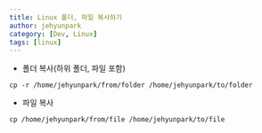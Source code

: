 ```yaml
---
title: Linux 폴더, 파일 복사하기
author: jehyunpark
category: [Dev, Linux]
tags: [linux]
---
```

- 폴더 복사(하위 폴더, 파일 포함)

```
cp -r /home/jehyunpark/from/folder /home/jehyunpark/to/folder
```

- 파일 복사

```
cp /home/jehyunpark/from/file /home/jehyunpark/to/file
```

